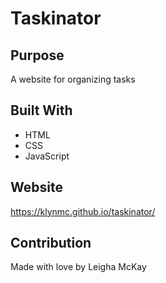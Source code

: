 # Taskinator

## Purpose 
A website for organizing tasks

## Built With 
* HTML
* CSS
* JavaScript

## Website
https://klynmc.github.io/taskinator/

## Contribution
Made with love by Leigha McKay
